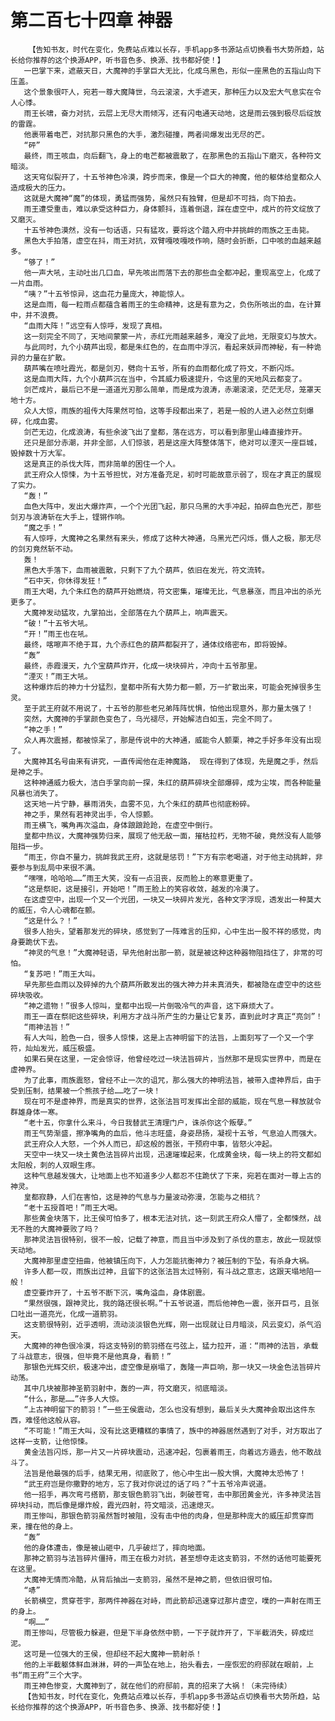# 第二百七十四章 神器
        【告知书友，时代在变化，免费站点难以长存，手机app多书源站点切换看书大势所趋，站长给你推荐的这个换源APP，听书音色多、换源、找书都好使！】
       一巴掌下来，遮蔽天日，大魔神的手掌巨大无比，化成乌黑色，形似一座黑色的五指山向下压盖。
       这个景象很吓人，宛若一尊大魔降世，乌云滚滚，大手遮天，那种压力以及宏大气息实在令人心悸。
       雨王长啸，奋力对抗，云层上无尽大雨倾泻，还有闪电通天动地，这是雨云强到极尽后绽放的雷霆。
       他裹带着电芒，对抗那只黑色的大手，激烈碰撞，两者间爆发出无尽的芒。
       “砰”
       最终，雨王咳血，向后翻飞，身上的电芒都被震散了，在那黑色的五指山下磨灭，各种符文暗淡。
       这天穹似裂开了，十五爷神色冷漠，跨步而来，像是一个巨大的神魔，他的躯体给皇都众人造成极大的压力。
       这就是大魔神“魔”的体现，勇猛而强势，虽然只有独臂，但是却不可挡，向下拍去。
       雨王遭受重击，难以承受这种巨力，身体颤抖，连着倒退，踩在虚空中，成片的符文绽放了又磨灭。
       十五爷神色漠然，没有一句话语，只有猛攻，要将这个踏入府中并挑衅的雨族之王击毙。
       黑色大手拍落，虚空在抖，雨王对抗，双臂嘎吱嘎吱作响，随时会折断，口中咳的血越来越多。
       “够了！”
       他一声大吼，主动吐出几口血，早先咳出而落下去的那些血全都冲起，重现高空上，化成了一片血雨。
       “咦？”十五爷惊异，这血花力量庞大，神能惊人。
       这是血雨，每一粒雨点都蕴含着雨王的生命精神，这是有意为之，负伤所咳出的血，在计算中，并不浪费。
       “血雨大阵！”远空有人惊呼，发现了真相。
       这一刻完全不同了，天地间蒙蒙一片，赤红光雨越来越多，淹没了此地，无限变幻与放大。
       与此同时，九个小葫芦出现，都是朱红色的，在血雨中浮沉，看起来妖异而神秘，有一种诡异的力量在扩散。
       葫芦嘴在喷吐霞光，都是剑刃，劈向十五爷，所有的血雨都化成了符文，不断闪烁。
       这是血雨大阵，九个小葫芦沉在当中，令其威力极速提升，令这里的天地风云都变了。
       剑芒成片，最后已不是一道道光刃那么简单，而是成为浪涛，赤潮滚滚，茫茫无尽，笼罩天地十方。
       众人大惊，雨族的祖传大阵果然可怕，这等手段都出来了，若是一般的人进入必然立刻爆碎，化成血雾。
       剑芒无边，化成浪涛，有些余波飞出了皇都，落在远方，可以看到那里山峰直接炸开。
       还只是部分赤潮，并非全部，人们惊骇，若是这座大阵整体落下，绝对可以湮灭一座巨城，毁掉数十万大军。
       这是真正的杀伐大阵，而非简单的困住一个人。
       武王府众人惊悚，为十五爷担忧，对方准备充足，初时可能故意示弱了，现在才真正的展现了实力。
       “轰！”
       血色大阵中，发出大爆炸声，一个个光团飞起，那只乌黑的大手冲起，拍碎血色光芒，那些剑刃与浪涛斩在大手上，铿锵作响。
       “魔之手！”
       有人惊呼，大魔神之名果然有来头，修成了这种大神通，乌黑光芒闪烁，慑人之极，那无尽的剑刃竟然斩不动。
       轰！
       黑色大手落下，血雨被震散，只剩下了九个葫芦，依旧在发光，符文流转。
       “石中天，你休得发狂！”
       雨王大喝，九个朱红色的葫芦开始燃烧，符文密集，璀璨无比，气息暴涨，而且冲出的杀光更多了。
       大魔神发动猛攻，九掌拍出，全部落在九个葫芦上，响声震天。
       “破！”十五爷大吼。
       “开！”雨王也在吼。
       最终，喀嚓声不绝于耳，九个赤红色的葫芦都裂开了，通体纹络密布，即将毁掉。
       “轰”
       最终，赤霞漫天，九个宝葫芦炸开，化成一块块碎片，冲向十五爷那里。
       “湮灭！”雨王大吼。
       这种爆炸后的神力十分猛烈，皇都中所有大势力都一颤，万一扩散出来，可能会死掉很多生灵。
       至于武王府就不用说了，十五爷的那些老兄弟阵阵忧惧，怕他出现意外，那力量太强了！
       突然，大魔神的手掌颜色变色了，乌光褪尽，开始解洁白如玉，完全不同了。
       “神之手！”
       众人再次震撼，都被惊呆了，那是传说中的大神通，威能令人颤栗，神之手好多年没有出现了。
       大魔神其名号由来有讲究，一直传闻他在走神魔路， 现在得到了体现，先是魔之手，然后是神之手。
       这种神通威力极大，洁白手掌向前一探，朱红的葫芦碎块全部爆碎，成为尘埃，而各种能量风暴也消失了。
       这天地一片宁静，暴雨消失，血雾不见，九个朱红的葫芦也彻底粉碎。
       神之手，果然有若神灵出手，令人惊颤。
       雨王横飞，嘴角再次溢血，身体踉踉跄跄，在虚空中倒行。
       皇都中热议，大魔神强势归来，展现了他无敌一面，摧枯拉朽，无物不破，竟然没有人能够阻挡一步。
       “雨王，你自不量力，挑衅我武王府，这就是惩罚！”下方有宗老喝道，对于他主动挑衅，非要参与到乱局中来很不满。
       “嘿嘿，哈哈哈……”雨王大笑，没有一点沮丧，反而脸上的寒意更重了。
       “这是祭祀，这是接引，开始吧！”雨王脸上的笑容收敛，越发的冷漠了。
       在这虚空中，出现一个又一个光团，一块又一块碎片发光，各种文字浮现，透发出一种莫大的威压，令人心魂都在颤。
       “这是什么？！”
       很多人抬头，望着那发光的碎块，感觉到了一阵难言的压抑，心中生出一股不祥的感觉，肉身要跪伏下去。
       “神灵的气息！”大魔神轻语，早先他射出那一箭，就是被这种这种器物阻挡住了，非常的可怕。
       “复苏吧！”雨王大叫。
       早先那些血雨以及碎掉的九个葫芦所散发出的强大神力并未真消失，都被隐在虚空中的这些碎块吸收。
       “神之遗物！”很多人惊叫，皇都中出现一片倒吸冷气的声音，这下麻烦大了。
       雨王一直在祭祀这些碎块，利用方才战斗所产生的力量让它复苏，直到此时才真正“亮剑”！
       “雨神法旨！”
       有人大叫，脸色一白，很多人惊悚，这是上古神明留下的法旨，上面刻写了一个又一个字符，灿灿发光，威压极盛。
       如果石昊在这里，一定会惊讶，他曾经吃过一块法旨碎片，当然那不是现实世界中，而是在虚神界。
       为了此事，雨族震怒，曾经不止一次的诅咒，那么强大的神明法旨，被带入虚神界后，由于受到压制，结果被一个熊孩子给……吃了一块！
       现在可不是虚神界，而是真实的世界，这张法旨可发挥出全部的威能，现在气息一释放就令群雄身体一寒。
       “老十五，你拿什么来斗，今日我替武王清理门户，诛杀你这个叛孽。”
       雨王气势渐盛，擦净嘴角的血后，他斗志旺盛，身姿昂扬，凝视十五爷，气息迫人而强大。
       武王府众人大怒，一个外人而已，却这般的嚣张，干预府中事，皆怒火冲起。
       天空中一块又一块土黄色法旨碎片出现，迅速璀璨起来，化成黄金块，每一块上的符文都如太阳般，刺的人双眼生疼。
       这种气息越发强大，让地面上也不知道多少人都忍不住跪伏了下来，宛若在面对一尊上古的神灵。
       皇都寂静，人们在害怕，这是神的气息与力量波动弥漫，怎能与之相抗？
       “老十五授首吧！”雨王大喝。
       那些黄金块落下，比王侯可怕多了，根本无法对抗，这一刻武王府众人懵了，全都悚然，战无不胜的大魔神要败了吗？
       那神灵法旨很特别，很不一般，记载了神意，而且当中涉及到了杀伐的意志，故此一现就惊天动地。
       大魔神那里虚空扭曲，他被镇压向下，人力怎能抗衡神力？被压制的下坠，有杀身大祸。
       许多人都一叹，雨族出过神，且留下的这张法旨太过特别，有斗战之意志，这跟天塌地陷一般！
       虚空要炸开了，十五爷不断下沉，嘴角溢血，身体剧震。
       “果然很强，跟神灵比，我的路还很长啊。”十五爷说道，而后他神色一震，张开巨弓，且张口吐出一道亮光，化成一道箭羽。
       这支箭很特别，近乎透明，流动淡淡银色光辉，刚一出现就让日月暗淡，风云变幻，杀气滔天。
       大魔神的神色很冷漠，将这支特别的箭羽搭在弓弦上，猛力拉开，道：“雨神的法旨，承载了斗战意志，很强，但毕竟不是他真身，看箭！”
       那银色光辉交织，极速冲出，虚空像是崩塌了，轰隆一声巨响，那一块又一块金色法旨碎片动荡。
       其中几块被那神圣箭羽射中，轰的一声，符文磨灭，彻底暗淡。
       “什么，那是……”许多人大惊。
       “上古神明留下的箭羽！”一些王侯震动，怎么也没有想到，最后关头大魔神会取出这件东西，难怪他这般从容。
       “不可能！”雨王大叫，没有比这更糟糕的事情了，族中的神器居然遇到了对手，对方取出了这样一支箭，让他惊悚。
       黄金法旨闪烁，那一片又一片碎块震动，迅速冲起，包裹着雨王，向着远方遁去，他不敢战斗了。
       法旨是他最强的后手，结果无用，彻底败了，他心中生出一股大惧，大魔神太恐怖了！
       “武王府岂是你撒野的地方，忘了我对你说过的话了吗？”十五爷冷声说道。
       他一招手，再次弯弓搭箭，那支银色箭羽飞出，刺破苍穹，击中那团黄金光，许多神灵法旨碎块抖动，而后像是爆炸般，霞光四射，符文暗淡，迅速熄灭。
       雨王惨叫，那银色箭羽虽然暂时被阻，没有击中他的肉身，但是那种庞大的威压却贯穿而来，撞在他的身上。
       “轰”
       他的身体遭击，像是被山砸中，几乎破烂了，摔向地面。
       那神之箭羽与法旨碎片僵持，雨王在极力对抗，甚至想夺走这支箭羽，不然的话他可能要死在这里。
       大魔神无情而冷酷，从背后抽出一支箭羽，虽然不是神之箭，但依旧很可怕。
       “哧”
       长箭横空，贯穿苍宇，那两件神器在对峙，而此箭却迅速穿过那片虚空，噗的一声射在雨王的身上。
       “啊……”
       雨王惨叫，尽管极力躲避，但是下半身依然中箭，一下子就炸开了，下半截消失，碎成烂泥。
       这可是一位强大的王侯，但却经不起大魔神一箭射杀！
       他的上半截躯体鲜血淋淋，砰的一声坠在地上，抬头看去，一座恢宏的府邸就在眼前，上书“雨王府”三个大字。
       雨王神色惨变，大魔神到了，就在他们的府邸前，真的招来了大祸！（未完待续）
       【告知书友，时代在变化，免费站点难以长存，手机app多书源站点切换看书大势所趋，站长给你推荐的这个换源APP，听书音色多、换源、找书都好使！】